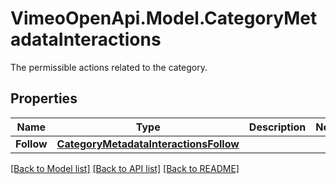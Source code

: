 # VimeoOpenApi.Model.CategoryMetadataInteractions
The permissible actions related to the category.
## Properties

Name | Type | Description | Notes
------------ | ------------- | ------------- | -------------
**Follow** | [**CategoryMetadataInteractionsFollow**](CategoryMetadataInteractionsFollow.md) |  | 

[[Back to Model list]](../README.md#documentation-for-models) [[Back to API list]](../README.md#documentation-for-api-endpoints) [[Back to README]](../README.md)

